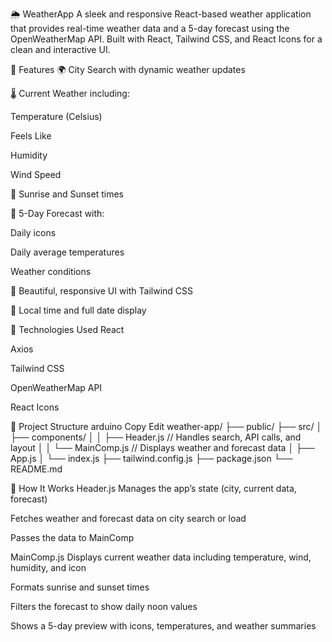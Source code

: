 🌦️ WeatherApp
A sleek and responsive React-based weather application that provides real-time weather data and a 5-day forecast using the OpenWeatherMap API. Built with React, Tailwind CSS, and React Icons for a clean and interactive UI.

🚀 Features
🌍 City Search with dynamic weather updates

🌡️ Current Weather including:

Temperature (Celsius)

Feels Like

Humidity

Wind Speed

🌄 Sunrise and Sunset times

📅 5-Day Forecast with:

Daily icons

Daily average temperatures

Weather conditions

🎨 Beautiful, responsive UI with Tailwind CSS

🧭 Local time and full date display

🧩 Technologies Used
React

Axios

Tailwind CSS

OpenWeatherMap API

React Icons

📁 Project Structure
arduino
Copy
Edit
weather-app/
├── public/
├── src/
│   ├── components/
│   │   ├── Header.js        // Handles search, API calls, and layout
│   │   └── MainComp.js      // Displays weather and forecast data
│   ├── App.js
│   └── index.js
├── tailwind.config.js
├── package.json
└── README.md

🧠 How It Works
Header.js
Manages the app’s state (city, current data, forecast)

Fetches weather and forecast data on city search or load

Passes the data to MainComp

MainComp.js
Displays current weather data including temperature, wind, humidity, and icon

Formats sunrise and sunset times

Filters the forecast to show daily noon values

Shows a 5-day preview with icons, temperatures, and weather summaries

